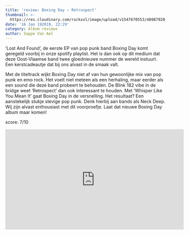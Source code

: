 ```yaml
---
title: 'review: Boxing Day – Retrospect'
thumbnail: >-
  https://res.cloudinary.com/rockxxl/image/upload/v1547670553/48987920_10219027514745050_4073401594035568640_n.jpg
date: '16 Jan 192019, 22:29'
category: Album reviews
author: Seppe Van Ael
---
```

‘Lost And Found’, de eerste EP van pop punk band Boxing Day komt geregeld voorbij in onze spotify playlist. Het is dan ook op dit medium dat deze Oost-Vlaamse band twee gloednieuwe nummer de wereld instuurt. Een kerstcadeautje dat bij ons alvast in de smaak valt. 

Met de titeltrack wijkt Boxing Day niet af van hun gewoonlijke mix van pop punk en emo rock. Het voelt niet meteen als een herhaling, maar eerder als een sound die deze band probeert te behouden. De Blink 182 vibe in de bridge weet ‘Retrospect’ dan ook interessant te houden. Met ‘Whisper Like You Mean It’ gaat Boxing Day in de versnelling. Het resultaat? Een aanstekelijk stukje stevige pop punk. Denk hierbij aan bands als Neck Deep. Wij zijn alvast enthousiast met dit voorproefje. Laat dat nieuwe Boxing Day album maar komen!       

score: 7/10

<iframe width="560" height="315" src="https://www.youtube.com/embed/nLDVW2Uaiq8" frameborder="0" allow="accelerometer; autoplay; encrypted-media; gyroscope; picture-in-picture" allowfullscreen></iframe>
